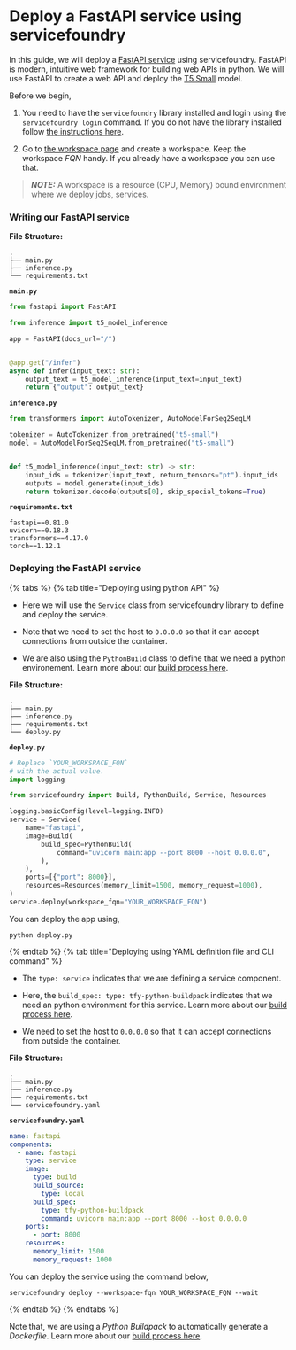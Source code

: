 # Deploy a FastAPI service using servicefoundry

In this guide, we will deploy a [FastAPI service](https://fastapi.tiangolo.com/) using servicefoundry. FastAPI is modern, intuitive web framework for building web APIs in python. We will use FastAPI to create a web API and deploy the [T5 Small](https://huggingface.co/t5-small) model.

Before we begin,
1. You need to have the `servicefoundry`
library installed and login using the `servicefoundry login` command. If you do not have the library installed follow [the instructions here](quickstart/install-and-workspace.md).

2. Go to [the workspace page](https://app.truefoundry.com/workspace) and create a workspace. Keep the workspace _FQN_ handy. If you already have a workspace you can use that.

> **_NOTE:_** A workspace is a resource (CPU, Memory) bound environment where we deploy jobs, services.

### Writing our FastAPI service

**File Structure:**

```
.
├── main.py
├── inference.py
└── requirements.txt
```

**`main.py`**
```python
from fastapi import FastAPI

from inference import t5_model_inference

app = FastAPI(docs_url="/")


@app.get("/infer")
async def infer(input_text: str):
    output_text = t5_model_inference(input_text=input_text)
    return {"output": output_text}
```

**`inference.py`**
```python
from transformers import AutoTokenizer, AutoModelForSeq2SeqLM

tokenizer = AutoTokenizer.from_pretrained("t5-small")
model = AutoModelForSeq2SeqLM.from_pretrained("t5-small")


def t5_model_inference(input_text: str) -> str:
    input_ids = tokenizer(input_text, return_tensors="pt").input_ids
    outputs = model.generate(input_ids)
    return tokenizer.decode(outputs[0], skip_special_tokens=True)
```

**`requirements.txt`**
```
fastapi==0.81.0
uvicorn==0.18.3
transformers==4.17.0
torch==1.12.1
```

### Deploying the FastAPI service

{% tabs %}
{% tab title="Deploying using python API" %}

* Here we will use the `Service` class from servicefoundry library to define and deploy the service.

* Note that we need to set the host to `0.0.0.0` so that  it can accept connections from outside the container.

* We are also using the `PythonBuild` class to define that we need a python environement. Learn more about our [build process here](../concepts/build.md).

**File Structure:**

```
.
├── main.py
├── inference.py
├── requirements.txt
└── deploy.py
```

**`deploy.py`**
```python
# Replace `YOUR_WORKSPACE_FQN`
# with the actual value.
import logging

from servicefoundry import Build, PythonBuild, Service, Resources

logging.basicConfig(level=logging.INFO)
service = Service(
    name="fastapi",
    image=Build(
        build_spec=PythonBuild(
            command="uvicorn main:app --port 8000 --host 0.0.0.0",
        ),
    ),
    ports=[{"port": 8000}],
    resources=Resources(memory_limit=1500, memory_request=1000),
)
service.deploy(workspace_fqn="YOUR_WORKSPACE_FQN")
```

You can deploy the app using, 
```shell
python deploy.py
```

{% endtab %}
{% tab title="Deploying using YAML definition file and CLI command" %} 

* The `type: service` indicates that we are defining a service component.

* Here, the `build_spec: type: tfy-python-buildpack` indicates that we need an python environment for this service. Learn more about our [build process here](../concepts/build.md).

* We need to set the host to `0.0.0.0` so that  it can accept connections from outside the container.

**File Structure:**

```
.
├── main.py
├── inference.py
├── requirements.txt
└── servicefoundry.yaml
```

**`servicefoundry.yaml`**
```yaml
name: fastapi
components:
  - name: fastapi
    type: service
    image:
      type: build
      build_source:
        type: local
      build_spec:
        type: tfy-python-buildpack
        command: uvicorn main:app --port 8000 --host 0.0.0.0
    ports:
      - port: 8000
    resources:
      memory_limit: 1500
      memory_request: 1000
```
You can deploy the service using the command below,

```shell
servicefoundry deploy --workspace-fqn YOUR_WORKSPACE_FQN --wait
```
{% endtab %}
{% endtabs %}

Note that, we are using a _Python Buildpack_ to automatically generate a _Dockerfile_. Learn more about our [build process here](../concepts/build.md).